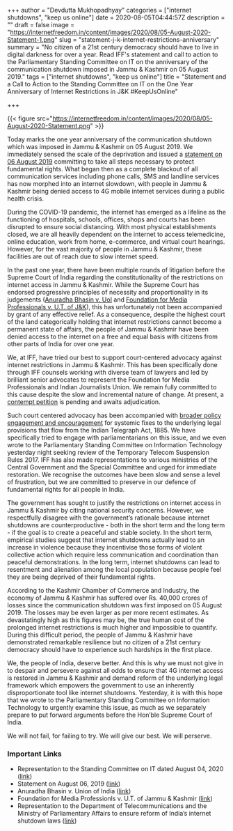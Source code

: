 +++
author = "Devdutta Mukhopadhyay"
categories = ["internet shutdowns", "keep us online"]
date = 2020-08-05T04:44:57Z
description = ""
draft = false
image = "https://internetfreedom.in/content/images/2020/08/05-August-2020-Statement-1.png"
slug = "statement-j-k-internet-restrictions-anniversary"
summary = "No citizen of a 21st century democracy should have to live in digital darkness for over a year. Read IFF's statement and call to action to the Parliamentary Standing Committee on IT on the  anniversary of the communication shutdown imposed in Jammu & Kashmir on 05 August 2019."
tags = ["internet shutdowns", "keep us online"]
title = "Statement and a Call to Action to the Standing Committee on IT on the One Year Anniversary of Internet Restrictions in J&K #KeepUsOnline"

+++


{{< figure src="https://internetfreedom.in/content/images/2020/08/05-August-2020-Statement.png" >}}

Today marks the one year anniversary of the communication shutdown which was imposed in Jammu & Kashmir on 05 August 2019. We immediately sensed the scale of the deprivation and issued a [statement on 06 August 2019](https://internetfreedom.in/kashmir_shutdowns/) committing to take all steps necessary to protect fundamental rights. What began then as a complete blackout of all communication services including phone calls, SMS and landline services has now morphed into an internet slowdown, with people in Jammu & Kashmir being denied access to 4G mobile internet services during a public health crisis.

During the COVID-19 pandemic, the internet has emerged as a lifeline as the functioning of hospitals, schools, offices, shops and courts has been disrupted to ensure social distancing. With most physical establishments closed, we are all heavily dependent on the internet to access telemedicine, online education, work from home, e-commerce, and virtual court hearings. However, for the vast majority of people in Jammu & Kashmir, these facilities are out of reach due to slow internet speed.

In the past one year, there have been multiple rounds of litigation before the Supreme Court of India regarding the constitutionality of the restrictions on internet access in Jammu & Kashmir. While the Supreme Court has endorsed progressive principles of necessity and proportionality in its judgements ([Anuradha Bhasin v. UoI](https://internetfreedom.in/scs-judgement-on-kashmir-communication-is-just-the-beginning/) and [Foundation for Media Professionals v. U.T. of J&K](https://internetfreedom.in/supreme-courts-j-k-4g-restoration-decision-disappointing-but-we-are-determined/)), this has unfortunately not been accompanied by grant of any effective relief. As a consequence, despite the highest court of the land categorically holding that internet restrictions cannot become a permanent state of affairs, the people of Jammu & Kashmir have been denied access to the internet on a free and equal basis with citizens from other parts of India for over one year.

We, at IFF,  have tried our best to support court-centered advocacy against internet restrictions in Jammu & Kashmir. This has been specifically done through IFF counsels working with diverse team of lawyers and led by brilliant senior advocates to represent the Foundation for Media Professionals and Indian Journalists Union. We remain fully committed to this cause despite the slow and incremental nature of change. At present, a [contempt petition](https://internetfreedom.in/fmp-contempt-petition-reply/) is pending and awaits adjudication.

Such court centered advocacy has been accompanied with [broader policy engagement and encouragement](https://internetfreedom.in/cant-drop-the-ball-on-internet-shutdown-reform/) for systemic fixes to the underlying legal provisions that flow from the Indian Telegraph Act, 1885. We have specifically tried to engage with parliamentarians on this issue, and we even wrote to the Parliamentary Standing Committee on Information Technology yesterday night seeking review of the Temporary Telecom Suspension Rules 2017. IFF has also made representations to various ministries of the Central Government and the Special Committee and urged for immediate restoration. We recognise the outcomes have been slow and sense a level of frustration, but we are committed to preserve in our defence of fundamental rights for all people in India.

The government has sought to justify the restrictions on internet access in Jammu & Kashmir by citing national security concerns. However, we respectfully disagree with the government’s rationale because internet shutdowns are counterproductive - both in the short term and the long term -  if the goal is to create a peaceful and stable society. In the short term, empirical studies suggest that internet shutdowns actually lead to an increase in violence because they incentivise those forms of violent collective action which require less communication and coordination than peaceful demonstrations. In the long term, internet shutdowns can lead to resentment and alienation among the local population because people feel they are being deprived of their fundamental rights.

According to the Kashmir Chamber of Commerce and Industry, the economy of Jammu & Kashmir has suffered over Rs. 40,000 crores of losses since the communication shutdown was first imposed on 05 August 2019. The losses may be even larger as per more recent estimates. As devastatingly high as this figures may be, the true human cost of the prolonged internet restrictions is much higher and impossible to quantify. During this difficult period, the people of Jammu & Kashmir have demonstrated remarkable resilience but no citizen of a 21st century democracy should have to experience such hardships in the first place.

We, the people of India, deserve better. And this is why we must not give in to despair and persevere against all odds to ensure that 4G internet access is restored in Jammu & Kashmir and demand reform of the underlying legal framework which empowers the government to use an inherently disproportionate tool like internet shutdowns. Yesterday, it is with this hope that we wrote to the Parliamentary Standing Committee on Information Technology to urgently examine this issue, as much as we separately prepare to put forward arguments before the Hon’ble Supreme Court of India.

We will not fail, for failing to try. We will give our best. We will perserve.

### Important Links

* Representation to the Standing Committee on IT dated August 04, 2020 ([link](https://drive.google.com/file/d/1XE5PkAO8jpk0nizU6Vr-cVDcpT33FnCH/view?usp=sharing))
* Statement on August 06, 2019 ([link](https://internetfreedom.in/kashmir_shutdowns/))
* Anuradha Bhasin v. Union of India ([link](https://internetfreedom.in/scs-judgement-on-kashmir-communication-is-just-the-beginning/))
* Foundation for Media Professionls v. U.T. of Jammu & Kashmir ([link](https://internetfreedom.in/supreme-courts-j-k-4g-restoration-decision-disappointing-but-we-are-determined/))
* Representation to the Department of Telecommunications and the Ministry of Parliamentary Affairs to ensure reform of India’s internet shutdown laws ([link](https://internetfreedom.in/cant-drop-the-ball-on-internet-shutdown-reform/))

